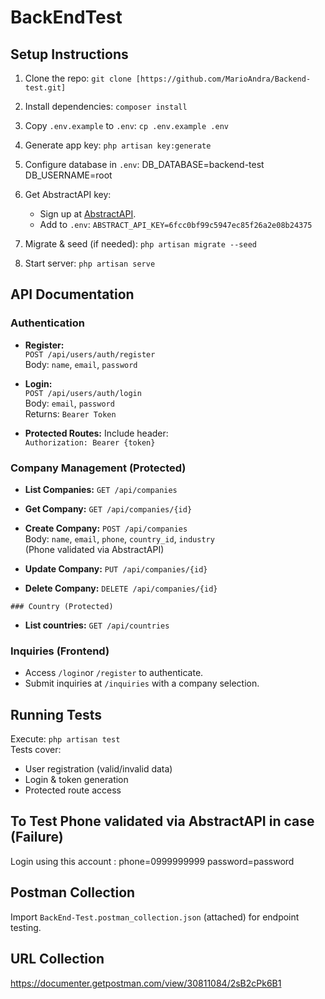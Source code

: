   # BackEndTest

   ## Setup Instructions
   1. Clone the repo: `git clone [https://github.com/MarioAndra/Backend-test.git]`
   2. Install dependencies: `composer install`
   3. Copy `.env.example` to `.env`: `cp .env.example .env`
   4. Generate app key: `php artisan key:generate`
   5. Configure database in `.env`:
      DB_DATABASE=backend-test
      DB_USERNAME=root


   6. Get AbstractAPI key:  
      - Sign up at [AbstractAPI](https://www.abstractapi.com/phone-validation-api).  
      - Add to `.env`: `ABSTRACT_API_KEY=6fcc0bf99c5947ec85f26a2e08b24375`  
   7. Migrate & seed (if needed): `php artisan migrate --seed`  
   8. Start server: `php artisan serve`  

   ## API Documentation

   ### Authentication
   - **Register:**  
     `POST /api/users/auth/register`  
     Body: `name`, `email`, `password`  

   - **Login:**  
     `POST /api/users/auth/login`  
     Body: `email`, `password`  
     Returns: `Bearer Token`  

   - **Protected Routes:** Include header:  
     `Authorization: Bearer {token}`  

   ### Company Management (Protected)
   - **List Companies:** `GET /api/companies`  
   - **Get Company:** `GET /api/companies/{id}`  
   - **Create Company:** `POST /api/companies`  
     Body: `name`, `email`, `phone`, `country_id`, `industry`  
     (Phone validated via AbstractAPI)  

   - **Update Company:** `PUT /api/companies/{id}`  
   - **Delete Company:** `DELETE /api/companies/{id}`  

    ### Country (Protected)
   - **List countries:** `GET /api/countries` 

   ### Inquiries (Frontend)
   - Access `/login`or `/register` to authenticate.  
   - Submit inquiries at `/inquiries` with a company selection.  

   ## Running Tests
   Execute: `php artisan test`  
   Tests cover:
   - User registration (valid/invalid data)
   - Login & token generation
   - Protected route access

   ## To Test Phone validated via AbstractAPI in case (Failure)
   Login using this account :
    phone=0999999999
    password=password

   ## Postman Collection 
   Import `BackEnd-Test.postman_collection.json` (attached) for endpoint testing.

   ## URL Collection 
   https://documenter.getpostman.com/view/30811084/2sB2cPk6B1
   

      
